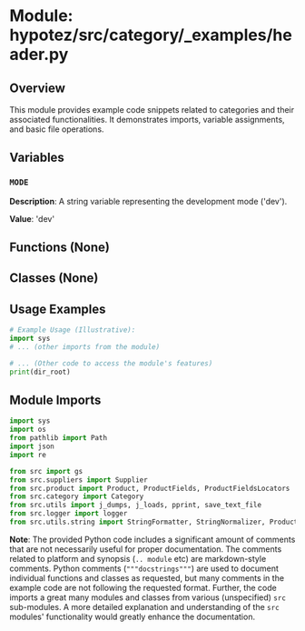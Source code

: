 # Module: hypotez/src/category/_examples/header.py

## Overview

This module provides example code snippets related to categories and their associated functionalities. It demonstrates imports, variable assignments, and basic file operations.

## Variables

### `MODE`

**Description**: A string variable representing the development mode ('dev').

**Value**: 'dev'


## Functions (None)

## Classes (None)

## Usage Examples

```python
# Example Usage (Illustrative):
import sys
# ... (other imports from the module)

# ... (Other code to access the module's features)
print(dir_root)
```

## Module Imports

```python
import sys
import os
from pathlib import Path
import json
import re

from src import gs
from src.suppliers import Supplier
from src.product import Product, ProductFields, ProductFieldsLocators
from src.category import Category
from src.utils import j_dumps, j_loads, pprint, save_text_file
from src.logger import logger
from src.utils.string import StringFormatter, StringNormalizer, ProductFieldsValidator
```

**Note**:  The provided Python code includes a significant amount of comments that are not necessarily useful for proper documentation.  The comments related to platform and synopsis (`.. module` etc) are markdown-style comments.  Python comments (`"""docstrings"""`) are used to document individual functions and classes as requested, but many comments in the example code are not following the requested format.  Further, the code imports a great many modules and classes from various (unspecified) `src` sub-modules. A more detailed explanation and understanding of the `src` modules' functionality would greatly enhance the documentation.